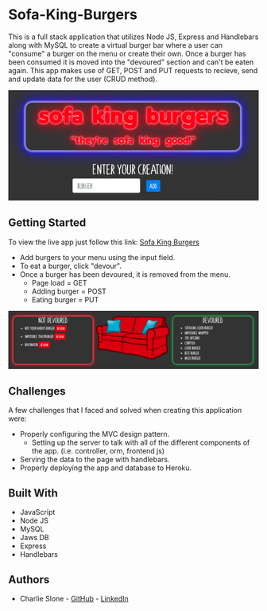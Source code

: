 # Sofa-King-Burgers

This is a full stack application that utilizes Node JS, Express and Handlebars along with MySQL to create a virtual burger bar where a user can "consume" a burger on the menu or create their own. Once a burger has been consumed it is moved into the "devoured" section and can't be eaten again. This app makes use of GET, POST and PUT requests to recieve, send and update data for the user (CRUD method).

![](public/assets/img/title.png)

## Getting Started

To view the live app just follow this link: [Sofa King Burgers](https://pure-fortress-56859.herokuapp.com/)

* Add burgers to your menu using the input field.
* To eat a burger, click "devour".
* Once a burger has been devoured, it is removed from the menu.
    * Page load = GET
    * Adding burger = POST
    * Eating burger = PUT

![](public/assets/img/burgers.png)

## Challenges

A few challenges that I faced and solved when creating this application were:
* Properly configuring the MVC design pattern.
    * Setting up the server to talk with all of the different components of the app. (i.e. controller, orm, frontend js)
* Serving the data to the page with handlebars.
* Properly deploying the app and database to Heroku.


## Built With

* JavaScript
* Node JS
* MySQL
* Jaws DB
* Express
* Handlebars

## Authors

* Charlie Slone - [GitHub](https://github.com/ctslone) - [LinkedIn](https://www.linkedin.com/in/charlie-slone-704311a9/)